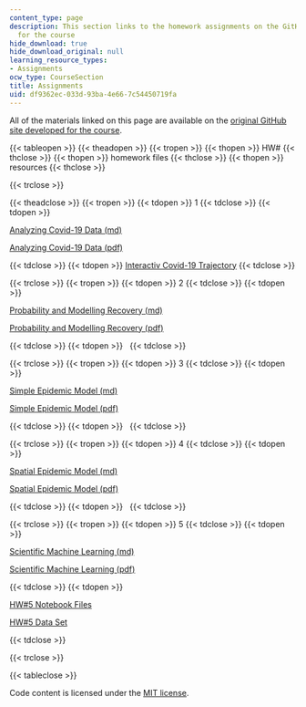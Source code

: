 ```yaml
---
content_type: page
description: This section links to the homework assignments on the GitHub site developed
  for the course
hide_download: true
hide_download_original: null
learning_resource_types:
- Assignments
ocw_type: CourseSection
title: Assignments
uid: df9362ec-033d-93ba-4e66-7c54450719fa
---
```


All of the materials linked on this page are available on the [original GitHub site developed for the course](https://github.com/mitmath/6S083/blob/master/syllabus.md).

{{< tableopen >}}
{{< theadopen >}}
{{< tropen >}}
{{< thopen >}}
HW#
{{< thclose >}}
{{< thopen >}}
homework files
{{< thclose >}}
{{< thopen >}}
resources
{{< thclose >}}

{{< trclose >}}

{{< theadclose >}}
{{< tropen >}}
{{< tdopen >}}
1
{{< tdclose >}}
{{< tdopen >}}


[Analyzing Covid-19 Data (md)](https://github.com/mitmath/6S083/blob/master/problem_sets/PS1.md)

[Analyzing Covid-19 Data (pdf)](https://docs.google.com/viewer?url=https://github.com/mitmath/6S083/raw/master/problem_sets/PS1.pdf)


{{< tdclose >}}
{{< tdopen >}}
[Interactiv Covid-19 Trajectory](https://aatishb.com/covidtrends/)
{{< tdclose >}}

{{< trclose >}}
{{< tropen >}}
{{< tdopen >}}
2
{{< tdclose >}}
{{< tdopen >}}


[Probability and Modelling Recovery (md)](https://github.com/mitmath/6S083/blob/master/problem_sets/PS2.md)

[Probability and Modelling Recovery (pdf)](https://docs.google.com/viewer?url=https://github.com/mitmath/6S083/raw/master/problem_sets/PS2.pdf)


{{< tdclose >}}
{{< tdopen >}}
 
{{< tdclose >}}

{{< trclose >}}
{{< tropen >}}
{{< tdopen >}}
3
{{< tdclose >}}
{{< tdopen >}}


[Simple Epidemic Model (md)](https://github.com/mitmath/6S083/blob/master/problem_sets/PS3.md)

[Simple Epidemic Model (pdf)](https://docs.google.com/viewer?url=https://github.com/mitmath/6S083/raw/master/problem_sets/PS3.pdf)


{{< tdclose >}}
{{< tdopen >}}
 
{{< tdclose >}}

{{< trclose >}}
{{< tropen >}}
{{< tdopen >}}
4
{{< tdclose >}}
{{< tdopen >}}


[Spatial Epidemic Model (md)](https://github.com/mitmath/6S083/blob/master/problem_sets/PS4.md) 

[Spatial Epidemic Model (pdf)](https://docs.google.com/viewer?url=https://github.com/mitmath/6S083/raw/master/problem_sets/PS4.pdf)


{{< tdclose >}}
{{< tdopen >}}
 
{{< tdclose >}}

{{< trclose >}}
{{< tropen >}}
{{< tdopen >}}
5
{{< tdclose >}}
{{< tdopen >}}


[Scientific Machine Learning (md)](https://github.com/mitmath/6S083/blob/master/problem_sets/PS5.md) 

[Scientific Machine Learning (pdf)](https://docs.google.com/viewer?url=https://github.com/mitmath/6S083/raw/master/problem_sets/PS5.pdf)


{{< tdclose >}}
{{< tdopen >}}


[HW#5 Notebook Files](http://github.com/mitmath/6S083/blob/master/problem_sets/PS5.ipynb)

[HW#5 Data Set](http://github.com/mitmath/6S083/blob/master/problem_sets/some_data.csv)


{{< tdclose >}}

{{< trclose >}}

{{< tableclose >}}

Code content is licensed under the [MIT license](https://opensource.org/licenses/MIT).